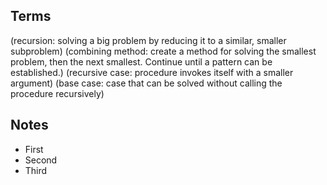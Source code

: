Terms
-----
(recursion: solving a big problem by reducing it to a similar, smaller subproblem)
(combining method: create a method for solving the smallest problem, then the next smallest. Continue until a pattern can be established.)
(recursive case: procedure invokes itself with a smaller argument)
(base case: case that can be solved without calling the procedure recursively)

Notes
-----
* First
* Second
* Third
